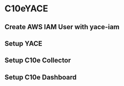 # C10eYACE

## Create AWS IAM User with yace-iam

## Setup YACE

## Setup C10e Collector

## Setup C10e Dashboard

